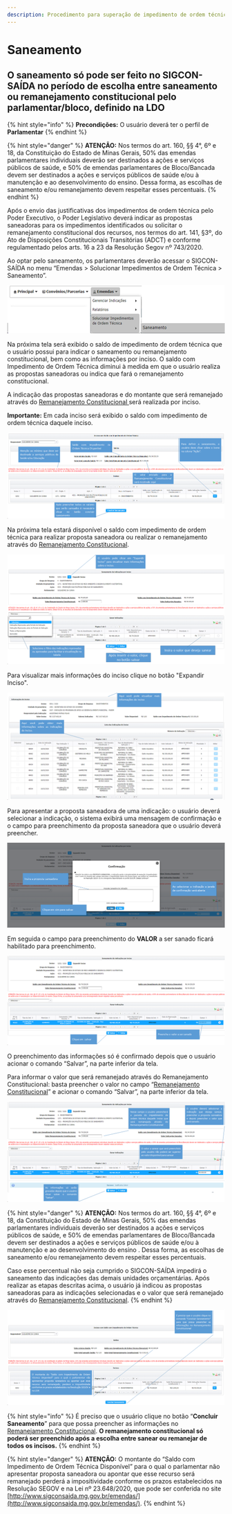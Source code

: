 ```yaml
---
description: Procedimento para superação de impedimento de ordem técnica.
---
```


# Saneamento

## O saneamento só pode ser feito no SIGCON-SAÍDA no período de escolha entre saneamento ou remanejamento constitucional pelo parlamentar/bloco, definido na LDO

{% hint style="info" %}
**Precondições:** O usuário deverá ter o perfil de **Parlamentar**
{% endhint %}

{% hint style="danger" %}
**ATENÇÃO:** Nos termos do art. 160, §§ 4°, 6º e 18, da Constituição do Estado de Minas Gerais, 50% das emendas parlamentares individuais deverão ser destinados a ações e serviços públicos de saúde, e 50% de emendas parlamentares de Bloco/Bancada devem ser destinados a ações e serviços públicos de saúde e/ou à manutenção e ao desenvolvimento do ensino. Dessa forma, as escolhas de saneamento e/ou remanejamento devem respeitar esses percentuais.
{% endhint %}

Após o envio das justificativas dos impedimentos de ordem técnica pelo Poder Executivo, o Poder Legislativo deverá indicar as propostas saneadoras para os impedimentos identificados ou solicitar o remanejamento constitucional dos recursos, nos termos do art. 141, §3º, do Ato de Disposições Constitucionais Transitórias (ADCT) e conforme regulamentado pelos arts. 16 a 23 da Resolução Segov nº 743/2020.&#x20;

Ao optar pelo saneamento, os parlamentares deverão acessar o SIGCON-SAÍDA no menu “Emendas > Solucionar Impedimentos de Ordem Técnica > Saneamento”.

![](<../.gitbook/assets/image (267).png>)

Na próxima tela será exibido o saldo de impedimento de ordem técnica que o usuário possui para indicar o saneamento ou remanejamento constitucional, bem como as informações por inciso.  O saldo com Impedimento de Ordem Técnica diminui à medida em que o usuário realiza as propostas saneadoras ou indica que fará o remanejamento constitucional.

A indicação das propostas saneadoras e do montante que será remanejado através do [Remanejamento Constitucional ](remanejamento-constitucional.md)será realizada por inciso.&#x20;

**Importante:** Em cada inciso será exibido o saldo com impedimento de ordem técnica daquele inciso.

![](<../.gitbook/assets/image (300).png>)

Na próxima tela estará disponível o saldo com impedimento de ordem técnica para realizar proposta saneadora ou realizar o remanejamento através do  [Remanejamento Constitucional](remanejamento-constitucional.md).

![](<../.gitbook/assets/image (299) (1).png>)

Para visualizar mais informações do inciso clique no botão "Expandir Inciso".

![](<../.gitbook/assets/image (280) (1).png>)

Para apresentar a proposta saneadora de uma indicação: o usuário deverá selecionar a indicação, o sistema exibirá uma mensagem de confirmação e o campo para preenchimento da proposta saneadora que o usuário deverá preencher.

![](<../.gitbook/assets/image (288) (1).png>)

Em seguida o campo para preenchimento do **VALOR** a ser sanado ficará habilitado para preenchimento.

![](<../.gitbook/assets/image (297).png>)

&#x20;O preenchimento das informações só é confirmado depois que o usuário acionar o comando “Salvar”, na parte inferior da tela.&#x20;

Para informar o valor que será remanejado através do Remanejamento Constitucional: basta preencher o valor no campo “[Remanejamento Constitucional](remanejamento-constitucional.md)” e acionar o comando “Salvar”, na parte inferior da tela.

![](<../.gitbook/assets/image (293).png>)

{% hint style="danger" %}
**ATENÇÃO:** Nos termos do art. 160, §§ 4°, 6º e 18, da Constituição do Estado de Minas Gerais, 50% das emendas parlamentares individuais deverão ser destinados a ações e serviços públicos de saúde, e 50% de emendas parlamentares de Bloco/Bancada devem ser destinados a ações e serviços públicos de saúde e/ou à manutenção e ao desenvolvimento do ensino . Dessa forma, as escolhas de saneamento e/ou remanejamento devem respeitar esses percentuais.

&#x20;Caso esse percentual não seja cumprido o SIGCON-SAÍDA impedirá o saneamento das indicações das demais unidades orçamentárias. Após realizar as etapas descritas acima, o usuário já indicou as propostas saneadoras para as indicações selecionadas e o valor que será remanejado através do  [Remanejamento Constitucional](remanejamento-constitucional.md).&#x20;
{% endhint %}

![](<../.gitbook/assets/image (294).png>)

{% hint style="info" %}
É preciso que o usuário clique no botão “**Concluir Saneamento**” para que possa preencher as informações  no [Remanejamento Constitucional](remanejamento-constitucional.md). **O remanejamento constitucional só poderá ser preenchido após a escolha entre sanear ou remanejar de todos os incisos.**
{% endhint %}

{% hint style="danger" %}
**ATENÇÃO:** O montante do “Saldo com Impedimento de Ordem Técnica Disponível” para o qual o parlamentar não apresentar proposta saneadora ou apontar que esse recurso será remanejado perderá a impositividade conforme os prazos estabelecidos na Resolução SEGOV e na Lei nº  23.648/2020, que pode ser  conferida no site [http://www.sigconsaida.mg.gov.br/emendas/](http://www.sigconsaida.mg.gov.br/emendas/).
{% endhint %}
